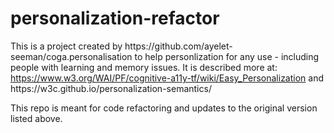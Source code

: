 # personalization-refactor
<p>This is a project created by https://github.com/ayelet-seeman/coga.personalisation to help personlization for any use - including people with learning and memory issues. It is described more at: <a href="https://www.w3.org/WAI/PF/cognitive-a11y-tf/wiki/Easy_Personalization">https://www.w3.org/WAI/PF/cognitive-a11y-tf/wiki/Easy_Personalization</a> and <a> https://w3c.github.io/personalization-semantics/</a></p>

<p>This repo is meant for code refactoring and updates to the original version listed above.</p>
